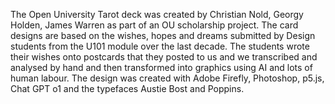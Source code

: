 The Open University Tarot deck was created by Christian Nold, Georgy Holden, James Warren as part of an OU scholarship project. The card designs are based on the wishes, hopes and dreams submitted by Design students from the U101 module over the last decade. The students wrote their wishes onto postcards that they posted to us and we transcribed and analysed by hand and then transformed into graphics using AI and lots of human labour. The design was created with Adobe Firefly, Photoshop, p5.js, Chat GPT o1 and the typefaces Austie Bost and Poppins.
